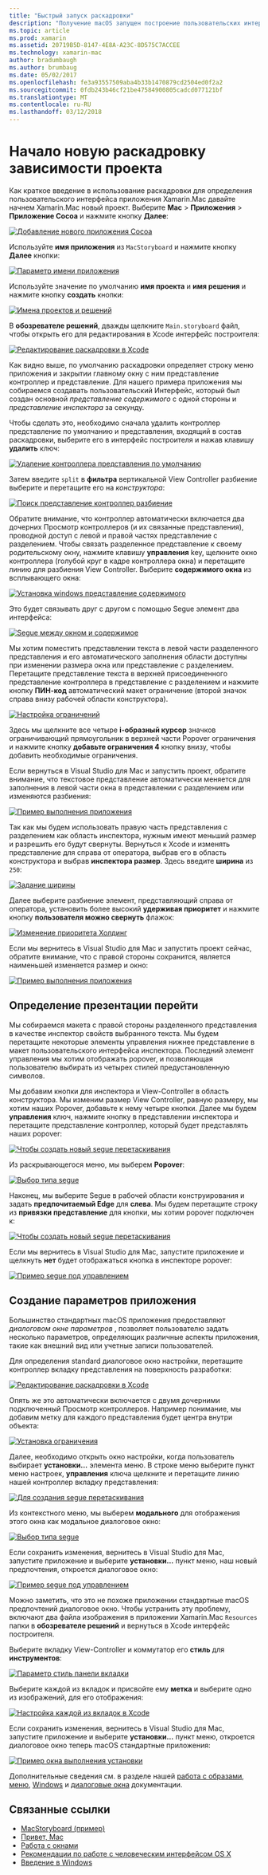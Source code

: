 ```yaml
---
title: "Быстрый запуск раскадровки"
description: "Получение macOS запущен построение пользовательских интерфейсов с помощью раскадровки."
ms.topic: article
ms.prod: xamarin
ms.assetid: 20719B5D-8147-4E8A-A23C-8D575C7ACCEE
ms.technology: xamarin-mac
author: bradumbaugh
ms.author: brumbaug
ms.date: 05/02/2017
ms.openlocfilehash: fe3a93557509aba4b33b1470879cd2504ed0f2a2
ms.sourcegitcommit: 0fdb243b46cf21be47584900805cadcd077121bf
ms.translationtype: MT
ms.contentlocale: ru-RU
ms.lasthandoff: 03/12/2018
---
```

# <a name="starting-a-new-storyboard-based-project"></a>Начало новую раскадровку зависимости проекта

Как краткое введение в использование раскадровки для определения пользовательского интерфейса приложения Xamarin.Mac давайте начнем Xamarin.Mac новый проект. Выберите **Mac** > **Приложения** > **Приложение Cocoa** и нажмите кнопку **Далее**:

[![](quickstart-images/qs01.png "Добавление нового приложения Cocoa")](quickstart-images/qs01.png#lightbox)

Используйте **имя приложения** из `MacStoryboard` и нажмите кнопку **Далее** кнопки:

[![](quickstart-images/qs02.png "Параметр имени приложения")](quickstart-images/qs02.png#lightbox)

Используйте значение по умолчанию **имя проекта** и **имя решения** и нажмите кнопку **создать** кнопки:

[![](quickstart-images/qs03.png "Имена проектов и решений")](quickstart-images/qs03.png#lightbox)

В **обозревателе решений**, дважды щелкните `Main.storyboard` файл, чтобы открыть его для редактирования в Xcode интерфейс построителя:

[![](quickstart-images/qs04.png "Редактирование раскадровки в Xcode")](quickstart-images/qs04.png#lightbox)

Как видно выше, по умолчанию раскадровки определяет строку меню приложения и закрытии главному окну с ним представление контроллер и представление. Для нашего примера приложения мы собираемся создавать пользовательский Интерфейс, который был создан основной _представление содержимого_ с одной стороны и _представление инспектора_ за секунду.

Чтобы сделать это, необходимо сначала удалить контроллер представление по умолчанию и представления, входящий в состав раскадровки, выберите его в интерфейс построителя и нажав клавишу **удалить** ключ:

[![](quickstart-images/qs05.png "Удаление контроллера представления по умолчанию")](quickstart-images/qs05.png#lightbox)

Затем введите `split` в **фильтра** вертикальной View Controller разбиение выберите и перетащите его на _конструктора_:

[![](quickstart-images/qs06.png "Поиск представление контроллер разбиение")](quickstart-images/qs06.png#lightbox)

Обратите внимание, что контроллер автоматически включается два дочерних Просмотр контроллеров (и их связанные представления), проводной доступ с левой и правой частях представление с разделением. Чтобы связать разделенное представление к своему родительскому окну, нажмите клавишу **управления** key, щелкните окно контроллера (голубой круг в кадре контроллера окна) и перетащите линию для разбиения View Controller. Выберите **содержимого окна** из всплывающего окна:

[![](quickstart-images/qs07.png "Установка windows представление содержимого")](quickstart-images/qs07.png#lightbox)

Это будет связывать друг с другом с помощью Segue элемент два интерфейса:

[![](quickstart-images/qs08.png "Segue между окном и содержимое")](quickstart-images/qs08.png#lightbox)

Мы хотим поместить представлении текста в левой части разделенного представления и его автоматического заполнения области доступны при изменении размера окна или представление с разделением. Перетащите представление текста в верхней присоединенного представление контроллера в представление с разделением и нажмите кнопку **ПИН-код** автоматический макет ограничение (второй значок справа внизу рабочей области конструктора).

[![](quickstart-images/qs09.png "Настройка ограничений")](quickstart-images/qs09.png#lightbox)

Здесь мы щелкните все четыре **i-образный курсор** значков ограничивающий прямоугольник в верхней части Popover ограничения и нажмите кнопку **добавьте ограничения 4** кнопку внизу, чтобы добавить необходимые ограничения.

Если вернуться в Visual Studio для Mac и запустить проект, обратите внимание, что текстовое представление автоматически меняется для заполнения в левой части окна в представлении с разделением или изменяются разбиения:

[![](quickstart-images/qs10.png "Пример выполнения приложения")](quickstart-images/qs10.png#lightbox)

Так как мы будем использовать правую часть представления с разделением как область инспектора, нужным имеют меньший размер и разрешить его будут свернуты. Вернуться к Xcode и изменять представление для справа от оператора, выбрав его в область конструктора и выбрав **инспектора размер**. Здесь введите **ширина** из `250`:

[![](quickstart-images/qs11.png "Задание ширины")](quickstart-images/qs11.png#lightbox)

Далее выберите разбиение элемент, представляющий справа от оператора, установить более высокий **удерживая приоритет** и нажмите кнопку **пользователя можно свернуть** флажок:

[![](quickstart-images/qs12.png "Изменение приоритета Холдинг")](quickstart-images/qs12.png#lightbox)

Если мы вернитесь в Visual Studio для Mac и запустить проект сейчас, обратите внимание, что с правой стороны сохранится, является наименьшей изменяется размер и окно:

[![](quickstart-images/qs13.png "Пример выполнения приложения")](quickstart-images/qs13.png#lightbox)

<a name="Defining-a-Presentation-Segue" />

## <a name="defining-a-presentation-segue"></a>Определение презентации перейти

Мы собираемся макета с правой стороны разделенного представления в качестве инспектор свойств выбранного текста. Мы будем перетащите некоторые элементы управления нижнее представление в макет пользовательского интерфейса инспектора. Последний элемент управления мы хотим отображать popover, и позволяющая пользователю выбирать из четырех стилей предустановленную символов.

Мы добавим кнопки для инспектора и View-Controller в область конструктора. Мы изменим размер View Controller, равную размеру, мы хотим наших Popover, добавьте к нему четыре кнопки. Далее мы будем **управления** ключ, нажмите кнопку в представлении инспектора и перетащите представление контроллер, который будет представлять наших popover:

[![](quickstart-images/qs14.png "Чтобы создать новый segue перетаскивания")](quickstart-images/qs14.png#lightbox)

Из раскрывающегося меню, мы выберем **Popover**: 

[![](quickstart-images/qs15.png "Выбор типа segue")](quickstart-images/qs15.png#lightbox)

Наконец, мы выберите Segue в рабочей области конструирования и задать **предпочитаемый Edge** для **слева**. Мы будем перетащите строку из **привязки представление** для кнопки, мы хотим popover подключен к:

[![](quickstart-images/qs16.png "Чтобы создать новый segue перетаскивания")](quickstart-images/qs16.png#lightbox)

Если мы вернитесь в Visual Studio для Mac, запустите приложение и щелкнуть **нет** будет отображаться кнопка в инспекторе popover:

[![](quickstart-images/qs17.png "Пример segue под управлением")](quickstart-images/qs17.png#lightbox)

<a name="Creating-App-Preferences" />

## <a name="creating-app-preferences"></a>Создание параметров приложения

Большинство стандартных macOS приложения предоставляют _диалоговом окне параметров_ , позволяет пользователю задать несколько параметров, определяющих различные аспекты приложения, такие как внешний вид или учетные записи пользователей.

Для определения standard диалоговое окно настройки, перетащите контроллер вкладку представления на поверхность разработки:

[![](quickstart-images/qs18.png "Редактирование раскадровки в Xcode")](quickstart-images/qs18.png#lightbox)

Опять же это автоматически включается с двумя дочерними подключенный Просмотр контроллеров. Например понимание, мы добавим метку для каждого представления будет центра внутри объекта:

[![](quickstart-images/qs19.png "Установка ограничения")](quickstart-images/qs19.png#lightbox)

Далее, необходимо открыть окно настройки, когда пользователь выбирает **установки...**  элемента меню. В строке меню выберите пункт меню настроек, **управления** ключа щелкните и перетащите линию нашей контроллер вкладку представления:

[![](quickstart-images/qs20.png "Для создания segue перетаскивания")](quickstart-images/qs20.png#lightbox)

Из контекстного меню, мы выберем **модального** для отображения этого окна как модальное диалоговое окно:

[![](quickstart-images/qs21.png "Выбор типа segue")](quickstart-images/qs21.png#lightbox)

Если сохранить изменения, вернитесь в Visual Studio для Mac, запустите приложение и выберите **установки...**  пункт меню, наш новый предпочтения, откроется диалоговое окно:

[![](quickstart-images/qs22.png "Пример segue под управлением")](quickstart-images/qs22.png#lightbox)

Можно заметить, что это не похоже приложении стандартные macOS предпочтений диалоговое окно. Чтобы устранить эту проблему, включают два файла изображения в приложении Xamarin.Mac `Resources` папки в **обозревателе решений** и вернуться в Xcode интерфейс построителя.

Выберите вкладку View-Controller и коммутатор его **стиль** для **инструментов**: 

[![](quickstart-images/qs23.png "Параметр стиль панели вкладки")](quickstart-images/qs23.png#lightbox)

Выберите каждой из вкладок и присвойте ему **метка** и выберите одно из изображений, для его отображения:

[![](quickstart-images/qs24.png "Настройка каждой из вкладок в Xcode")](quickstart-images/qs24.png#lightbox)

Если сохранить изменения, вернитесь в Visual Studio для Mac, запустите приложение и выберите **установки...**  пункт меню, откроется диалоговое окно теперь macOS стандартные приложения:

[![](quickstart-images/qs25.png "Пример окна выполнения установки")](quickstart-images/qs25.png#lightbox)

Дополнительные сведения см. в разделе нашей [работа с образами](~/mac/app-fundamentals/image.md), [меню](~/mac/user-interface/menu.md), [Windows](~/mac/user-interface/window.md) и [диалоговые окна](~/mac/user-interface/dialog.md) документации.

## <a name="related-links"></a>Связанные ссылки

- [MacStoryboard (пример)](https://developer.xamarin.com/samples/mac/MacStoryboard/)
- [Привет, Mac](~/mac/get-started/hello-mac.md)
- [Работа с окнами](~/mac/user-interface/window.md)
- [Рекомендации по работе с человеческим интерфейсом OS X](https://developer.apple.com/library/mac/documentation/UserExperience/Conceptual/OSXHIGuidelines/)
- [Введение в Windows](https://developer.apple.com/library/mac/documentation/Cocoa/Conceptual/WinPanel/Introduction.html#//apple_ref/doc/uid/10000031-SW1)
